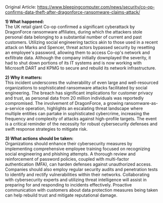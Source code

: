 Original Article: https://www.bleepingcomputer.com/news/security/co-op-confirms-data-theft-after-dragonforce-ransomware-claims-attack/

**1) What happened:**  
The UK retail giant Co-op confirmed a significant cyberattack by DragonForce ransomware affiliates, during which the attackers stole personal data belonging to a substantial number of current and past customers. Utilizing social engineering tactics akin to those used in a recent attack on Marks and Spencer, threat actors bypassed security by resetting an employee's password, allowing them to access Co-op's network and exfiltrate data. Although the company initially downplayed the severity, it had to shut down portions of its IT systems and is now working with Microsoft DART and KPMG to secure and rebuild its network infrastructure.

**2) Why it matters:**  
This incident underscores the vulnerability of even large and well-resourced organizations to sophisticated ransomware attacks facilitated by social engineering. The breach has significant implications for customer privacy and trust, as personal data from 20 million individuals was reportedly compromised. The involvement of DragonForce, a growing ransomware-as-a-service operation, highlights an escalating threat landscape where multiple entities can partake in sophisticated cybercrime, increasing the frequency and complexity of attacks against high-profile targets. The event is a critical reminder of the necessity for robust cybersecurity defenses and swift response strategies to mitigate risk.

**3) What actions should be taken:**  
Organizations should enhance their cybersecurity measures by implementing comprehensive employee training focused on recognizing social engineering and phishing attempts. A thorough review and reinforcement of password policies, coupled with multi-factor authentication (MFA), can harden defenses against unauthorized access. Companies should also employ regular security audits and penetration tests to identify and rectify vulnerabilities within their networks. Collaborating with cybersecurity experts and utilizing threat intelligence will assist in preparing for and responding to incidents effectively. Proactive communication with customers about data protection measures being taken can help rebuild trust and mitigate reputational damage.